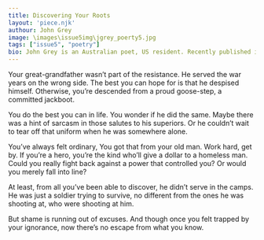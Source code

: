 ```yaml
---
title: Discovering Your Roots
layout: 'piece.njk'
authour: John Grey
image: \images\issue5img\jgrey_poerty5.jpg
tags: ["issue5", "poetry"]
bio: John Grey is an Australian poet, US resident. Recently published in Hawaii Pacific Review, Dalhousie Review and Qwerty with work upcoming in Blueline, Willard and Maple and Clade Song.
---
```

Your great-grandfather wasn’t part of the resistance.
He served the war years on the wrong side.
The best you can hope for is that he despised himself.
Otherwise, you’re descended from a proud goose-step,
a committed jackboot.

You do the best you can in life.
You wonder if he did the same.
Maybe there was a hint of sarcasm
in those salutes to his superiors.
Or he couldn’t wait to tear off that uniform
when he was somewhere alone.

You’ve always felt ordinary,
You got that from your old man.
Work hard, get by. If you’re a hero,
you’re the kind who’ll give a dollar to a homeless man.
Could you really fight back against a power that controlled you?
Or would you merely fall into line?

At least, from all you’ve been able to discover,
he didn’t serve in the camps.
He was just a soldier trying to survive,
no different from the ones he was shooting at,
who were shooting at him.

But shame is running out of excuses.
And though once you felt trapped by your ignorance,
now there’s no escape from what you know.